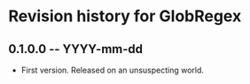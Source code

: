 # Revision history for GlobRegex

## 0.1.0.0 -- YYYY-mm-dd

* First version. Released on an unsuspecting world.
